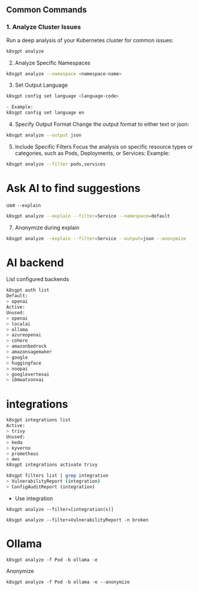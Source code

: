 ## Common Commands
### 1. Analyze Cluster Issues
Run a deep analysis of your Kubernetes cluster for common issues:
```bash
k8sgpt analyze
```
2. Analyze Specific Namespaces
```bash
k8sgpt analyze --namespace <namespace-name>
```

3. Set Output Language
```bash
k8sgpt config set language <language-code>

- Example:
k8sgpt config set language en
```
4. Specify Output Format
Change the output format to either text or json:

```bash
k8sgpt analyze --output json
```
5. Include Specific Filters
Focus the analysis on specific resource types or categories, such as Pods, Deployments, or Services:
Example:
```bash
k8sgpt analyze --filter pods,services
```
# Ask AI to find suggestions
use `--explain`
```bash
k8sgpt analyze --explain --filter=Service --namespace=default
```
7. Anonymize during explain
```bash
k8sgpt analyze --explain --filter=Service --output=json --anonymize
```
# AI backend
List configured backends
```bash
k8sgpt auth list
Default:
> openai
Active:
Unused:
> openai
> localai
> ollama
> azureopenai
> cohere
> amazonbedrock
> amazonsagemaker
> google
> huggingface
> noopai
> googlevertexai
> ibmwatsonxai
```

# integrations
```bash
k8sgpt integrations list
Active:
> trivy
Unused:
> keda
> kyverno
> prometheus
> aws
k8sgpt integrations activate trivy

k8sgpt filters list | grep integration
> VulnerabilityReport (integration)
> ConfigAuditReport (integration)
```
- Use integration
```
k8sgpt analyze --filter=[integration(s)]

k8sgpt analyze --filter=VulnerabilityReport -n broken
```
# **Ollama**
```
k8sgpt analyze -f Pod -b ollama -e
```
Anonymize 
```
k8sgpt analyze -f Pod -b ollama -e --anonymize
```
